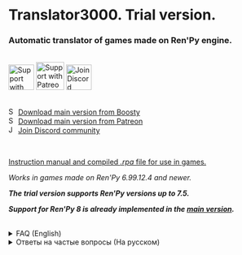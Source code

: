 # Translator3000. Trial version.

### Automatic translator of games made on Ren'Py engine.

<br>

<div id="imageLinks" align="left">
    <a href="https://boosty.to/nyashniyvladya"><img src="https://user-images.githubusercontent.com/19994753/171388249-2dd82009-e065-4435-af0b-5b198478cedb.png" height="50" alt="Support with Boosty"/></a>
    <a href="https://www.patreon.com/join/NyashniyVladya"><img src="https://user-images.githubusercontent.com/19994753/154846762-2cd02dfb-a281-4d30-806a-45bd199001eb.png" height="55" alt="Support with Patreon"/></a>
    <a href="https://discord.gg/FqsQXNH6Fg"><img src="https://user-images.githubusercontent.com/19994753/154846983-4c1294dd-e000-4c87-94fa-ac4943f6bd2f.png" height="50" alt="Join Discord community"/></a>
</div>

<br>

<a href="https://boosty.to/nyashniyvladya"><img src="https://user-images.githubusercontent.com/19994753/171388249-2dd82009-e065-4435-af0b-5b198478cedb.png" height="15" alt="Support with Boosty"/></a> [Download main version from Boosty](https://boosty.to/nyashniyvladya)
<br>
<a href="https://www.patreon.com/bePatron?u=62209932"><img src="https://user-images.githubusercontent.com/19994753/154846762-2cd02dfb-a281-4d30-806a-45bd199001eb.png" height="15" alt="Support with Patreon"/></a> [Download main version from Patreon](https://www.patreon.com/join/NyashniyVladya)
<br>
<a href="https://discord.gg/FqsQXNH6Fg"><img src="https://user-images.githubusercontent.com/19994753/154846983-4c1294dd-e000-4c87-94fa-ac4943f6bd2f.png" height="15" alt="Join Discord community"/></a> [Join Discord community](https://discord.gg/FqsQXNH6Fg)

<br>

[Instruction manual and compiled *.rpa* file for use in games.](https://github.com/NyashniyVladya/Translator3000/releases)


*Works in games made on Ren'Py 6.99.12.4 and newer.*

***The trial version supports Ren'Py versions up to 7.5.***

***Support for Ren'Py 8 is already implemented in the [main version](https://boosty.to/nyashniyvladya).***


<br>

<details>
<summary>
    FAQ (English)
</summary>

1. **I have "squares" instead of text.**
    * *Change the font to one that supports the characters of the language you want.*
        * *Instructions for installing fonts can be found on the releases page.*
        * **Where can I find the fonts?**
           * *By the search query "fonts download" in any search engine.*

1. **The game ***\<insert game name\>*** does not translate (or does not start), although the other games are fine.**
    * *How a game is made depends on the developer. Depending on the implementation, there may be conflicts in individual games. Get over it. There's nothing I can do here. Compatibility with all games in the universe, unfortunately, can not be realized.*

1. **With the translator the game starts to "freeze".**
    * *Translation takes place in real time. It takes some time to send a request, process the response and output the text. And freezes, when reading new phrases for the first time, are inevitable. When reading the same phrases again, there will be no freezes, because translations are cached.*

1. **How do I open the graphical translator interface?**
    * _***Alt***+***~*** (tilde) key combination._
        * *A combination is a simultaneous pressing of two or more keys.*
    1. **Why such a strange key choice?**
        * *Because of the compatibility issue. I try to make the translator as universal as possible, and this combination is unlikely to be used in any game.*
    1. **Can it be changed?**
        * *Maybe someday... But... Why?.. At this point, as far as I know, there has never been a conflict of key combinations in games, which means the choice is the right one.*

1. **The translator removes tags from the original game (italic, bold, color, etc.).**
    * _Yep. It also removes text tags like ***{w}***/***{nw}*** and the like._
    * *I did this because tags cannot be escaped when accessing a translation service.*
       *For a request ***"{color=...}"*** the service may well return ***"{цвет=...}"*** (for example), which, of course, will lead to an error.*
       *Sure, it is possible to translate in parts (a fragment before the tag, a fragment after it, etc.), but in this case the quality of translation will suffer, because words will be translated without taking into account all the context and will not be connected to each other.*
       *I see no way to "painlessly" preserve the tags, so I decided to remove them altogether.*

1. **How do I run the translator on Android?**
    * *Idk. I write the translator for the PC version. I have never coded for phones and do not know how to do it.*
    * *As far as I heard, there seem to be some ports from third-party developers, but I have nothing to do with them. Use them only at your own risk.*

1. **After reading this post, I still have a question!**
    * _Your question has probably already been asked. Please take a look at the [Issues section](https://github.com/NyashniyVladya/Translator3000/issues), and don't forget to check the "closed" tab for questions that have already been answered._

</details>


<details>
<summary>
    Ответы на частые вопросы (На русском)
</summary>

1. **У меня "квадратики" вместо текста.**
    * *Смените шрифт на другой, поддерживающий нужный Вам язык.*
        * *Инструкция по установке шрифта находится на странице релизов.*
        * **Где я могу найти шрифты?**
           * *По запросу "шрифты скачать" в любом поисковике.*

1. **Игра ***\<вставить имя игры\>*** не переводится (или не запускается).**
    * *Как сделана та или иная игра зависит от разработчика. В зависимости от реализации, могут быть конфликты в отдельных играх. Смиритесь. Здесь я ничего не могу поделать. Совместимость со всеми играми во вселенной реализовать, к сожалению, не получится.*

1. **С переводчиком игра начинает "подвисать" / "подлагивать" / "фризить".**
    * *Перевод происходит в реальном времени. На отправку запросу запроса, обработку ответа и вывод текста тратится некоторое время. И лаги, при первом чтении новых фраз, неизбежны. При повторном прочтении этих же самых мест, лагов не будет, т.к. переводы кэшируются.*

1. **Как вызвать графический интерфейс переводчика?**
    * _Комбинация (одновременное нажатие) клавиш ***Alt***+***~*** (тильда)._
    1. **Почему такой странный выбор?**
        * *Из за вопроса совместимости. Я стараюсь делать переводчик наиболее универсальным, а такую комбинацию вряд ли где будут использовать.*
    1. **Можно поменять?**
        * *Some day... Some time... На данный момент, насколько я знаю, ни разу не было конфликтов комбинаций с играми, а значит выбор верный.*

1. **Переводчик удаляет теги из оригинальной игры (курсив, жирный текст, цвет и прочее).**
    * _Есть такое. А ещё удаляет текстовые теги вида ***{w}***/***{nw}*** и подобные._
    * *Сделано это потому что теги нельзя экранировать, при обращении к сервису перевода.*
       *На ***"{color=...}"*** сервис вполне может вернуть ***"{цвет=...}"***, что, разумеется, приведёт к ошибке.*
       *Можно, конечно, переводить частями (отрывок до тега, отрывок после него и т.д.), но в этом случае сильно пострадает качество самого перевода, т.к. слова переведутся без учёта всего контекста и будут не связаны между собой.*
       *Я не вижу способа "безболезненно" сохранить теги, поэтому принял решение убрать их вообще.*

1. **А как запустить переводчик на ОС Android?**
    * *Без понятия. Переводчик я пишу под ПК версию. Под телефоны никогда не прогал и не умею этого делать.*
    * *Насколько я слышал, вроде бы существуют какие-то порты от сторонних разработчиков, но я к ним отношения не имею. Пользуйтесь ими только на свой страх и риск.*

1. **После прочтения этого поста у меня всё ещё остался вопрос!**
    * _Скорее всего, его уже задавали. Посмотрите, пожалуйста, [раздел Issues](https://github.com/NyashniyVladya/Translator3000/issues) и не забудьте заглянуть на вкладку "closed", где находятся решённые вопросы._

</details>
